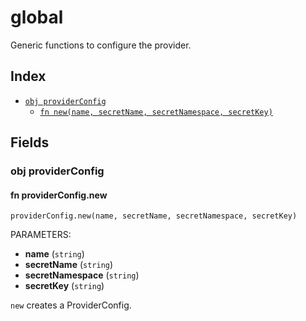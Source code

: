 # global

Generic functions to configure the provider.

## Index

* [`obj providerConfig`](#obj-providerconfig)
  * [`fn new(name, secretName, secretNamespace, secretKey)`](#fn-providerconfignew)

## Fields

### obj providerConfig


#### fn providerConfig.new

```jsonnet
providerConfig.new(name, secretName, secretNamespace, secretKey)
```

PARAMETERS:

* **name** (`string`)
* **secretName** (`string`)
* **secretNamespace** (`string`)
* **secretKey** (`string`)

`new` creates a ProviderConfig.